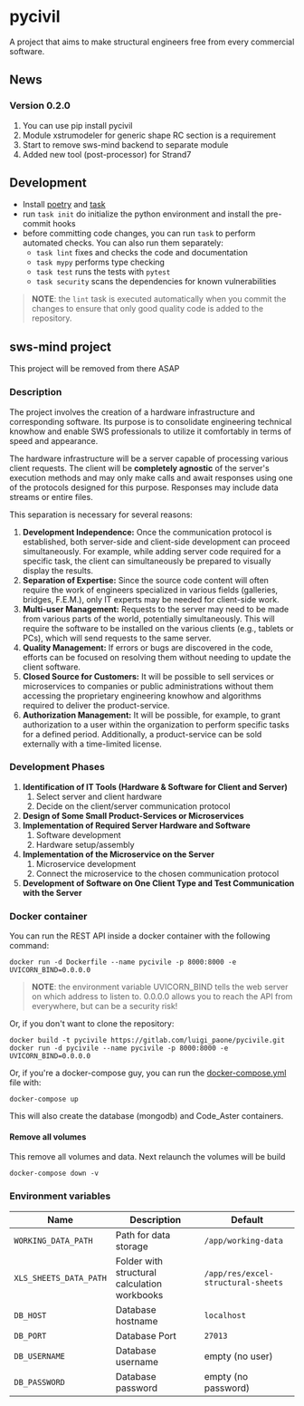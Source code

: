 # pycivil
A project that aims to make structural engineers free from every commercial
software.

## News

### Version 0.2.0
1. You can use pip install pycivil
2. Module xstrumodeler for generic shape RC section is a requirement 
3. Start to remove sws-mind backend to separate module
4. Added new tool (post-processor) for Strand7

## Development

- Install [poetry](https://python-poetry.org/docs/#installation) and [task](https://taskfile.dev/installation/)
- run `task init` do initialize the python environment and install the pre-commit hooks
- before committing code changes, you can run `task` to perform automated checks. You can also run them separately:
  - `task lint` fixes and checks the code and documentation
  - `task mypy` performs type checking
  - `task test` runs the tests with `pytest`
  - `task security` scans the dependencies for known vulnerabilities

> **NOTE**: the `lint` task is executed automatically when you commit the changes to ensure that only good quality code is added to the repository.

## sws-mind project

This project will be removed from there ASAP

### Description

The project involves the creation of a hardware infrastructure and corresponding software. Its purpose is to consolidate engineering technical knowhow and enable SWS professionals to utilize it comfortably in terms of speed and appearance.

The hardware infrastructure will be a server capable of processing various client requests. The client will be **completely agnostic** of the server's execution methods and may only make calls and await responses using one of the protocols designed for this purpose. Responses may include data streams or entire files.

This separation is necessary for several reasons:

1.  **Development Independence:** Once the communication protocol is established, both server-side and client-side development can proceed simultaneously. For example, while adding server code required for a specific task, the client can simultaneously be prepared to visually display the results.
2.  **Separation of Expertise:** Since the source code content will often require the work of engineers specialized in various fields (galleries, bridges, F.E.M.), only IT experts may be needed for client-side work.
3.  **Multi-user Management:** Requests to the server may need to be made from various parts of the world, potentially simultaneously. This will require the software to be installed on the various clients (e.g., tablets or PCs), which will send requests to the same server.
4.  **Quality Management:** If errors or bugs are discovered in the code, efforts can be focused on resolving them without needing to update the client software.
5.  **Closed Source for Customers:** It will be possible to sell services or microservices to companies or public administrations without them accessing the proprietary engineering knowhow and algorithms required to deliver the product-service.
6.  **Authorization Management:** It will be possible, for example, to grant authorization to a user within the organization to perform specific tasks for a defined period. Additionally, a product-service can be sold externally with a time-limited license.

### Development Phases

1.  **Identification of IT Tools (Hardware & Software for Client and Server)**
    1.  Select server and client hardware
    2.  Decide on the client/server communication protocol
2.  **Design of Some Small Product-Services or Microservices**
3.  **Implementation of Required Server Hardware and Software**
    1.  Software development
    2.  Hardware setup/assembly
4.  **Implementation of the Microservice on the Server**
    1.  Microservice development
    2.  Connect the microservice to the chosen communication protocol
5.  **Development of Software on One Client Type and Test Communication with the Server**

### Docker container

You can run the REST API inside a docker container with the following command:

```shell
docker run -d Dockerfile --name pycivile -p 8000:8000 -e UVICORN_BIND=0.0.0.0
```

> **NOTE**: the environment variable UVICORN_BIND tells the web server on which address to listen to.
> 0.0.0.0 allows you to reach the API from everywhere, but can be a security risk!

Or, if you don't want to clone the repository:

```shell
docker build -t pycivile https://gitlab.com/luigi_paone/pycivile.git
docker run -d pycivile --name pycivile -p 8000:8000 -e UVICORN_BIND=0.0.0.0
```

Or, if you're a docker-compose guy, you can run the [docker-compose.yml](docker-compose.yml) file with:

```shell
docker-compose up
```

This will also create the database (mongodb) and Code_Aster containers.

#### Remove all volumes

This remove all volumes and data. Next relaunch the volumes will be build

```shell
docker-compose down -v
```

### Environment variables

| Name                   | Description                                  | Default                            |
| ---------------------- | -------------------------------------------- | ---------------------------------- |
| `WORKING_DATA_PATH`    | Path for data storage                        | `/app/working-data`                |
| `XLS_SHEETS_DATA_PATH` | Folder with structural calculation workbooks | `/app/res/excel-structural-sheets` |
| `DB_HOST`              | Database hostname                            | `localhost`                        |
| `DB_PORT`              | Database Port                                | `27013`                            |
| `DB_USERNAME`          | Database username                            | empty (no user)                    |
| `DB_PASSWORD`          | Database password                            | empty (no password)                |